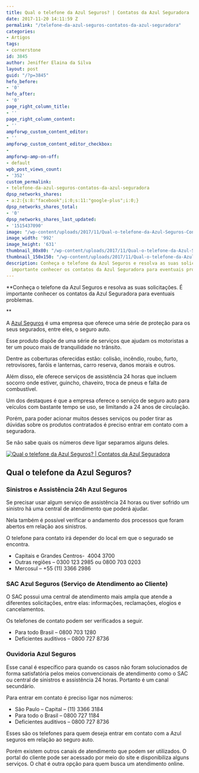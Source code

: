 ```yaml
---
title: Qual o telefone da Azul Seguros? | Contatos da Azul Seguradora
date: 2017-11-20 14:11:59 Z
permalink: "/telefone-da-azul-seguros-contatos-da-azul-seguradora"
categories:
- Artigos
tags:
- cornerstone
id: 3845
author: Jeniffer Elaina da Silva
layout: post
guid: "/?p=3845"
hefo_before:
- '0'
hefo_after:
- '0'
page_right_column_title:
- ''
page_right_column_content:
- ''
ampforwp_custom_content_editor:
- ''
ampforwp_custom_content_editor_checkbox:
- 
ampforwp-amp-on-off:
- default
wpb_post_views_count:
- '352'
custom_permalink:
- telefone-da-azul-seguros-contatos-da-azul-seguradora
dpsp_networks_shares:
- a:2:{s:8:"facebook";i:0;s:11:"google-plus";i:0;}
dpsp_networks_shares_total:
- '0'
dpsp_networks_shares_last_updated:
- '1515437090'
image: "/wp-content/uploads/2017/11/Qual-o-telefone-da-Azul-Seguros-Contatos-da-Azul-Seguradora.jpg"
image_width: '992'
image_height: '631'
thumbnail_80x80: "/wp-content/uploads/2017/11/Qual-o-telefone-da-Azul-Seguros-Contatos-da-Azul-Seguradora-80x80.jpg"
thumbnail_150x150: "/wp-content/uploads/2017/11/Qual-o-telefone-da-Azul-Seguros-Contatos-da-Azul-Seguradora-150x150.jpg"
description: Conheça o telefone da Azul Seguros e resolva as suas solicitações. É
  importante conhecer os contatos da Azul Seguradora para eventuais problemas.
---
```


**Conheça o telefone da Azul Seguros e resolva as suas solicitações. É importante conhecer os contatos da Azul Seguradora para eventuais problemas.
  
** 

A <a href="/azul-seguros-auto" target="_blank" rel="noopener">Azul Seguros</a> é uma empresa que oferece uma série de proteção para os seus segurados, entre eles, o seguro auto.

Esse produto dispõe de uma série de serviços que ajudam os motoristas a ter um pouco mais de tranquilidade no trânsito.

Dentre as coberturas oferecidas estão: colisão, incêndio, roubo, furto, retrovisores, faróis e lanternas, carro reserva, danos morais e outros.

Além disso, ele oferece serviços de assistência 24 horas que incluem socorro onde estiver, guincho, chaveiro, troca de pneus e falta de combustível.

Um dos destaques é que a empresa oferece o serviço de seguro auto para veículos com bastante tempo se uso, se limitando a 24 anos de circulação.

Porém, para poder acionar muitos desses serviços ou poder tirar as dúvidas sobre os produtos contratados é preciso entrar em contato com a seguradora.

Se não sabe quais os números deve ligar separamos alguns deles.

[<img class="aligncenter wp-image-3847 size-full" title="Qual o telefone da Azul Seguros? | Contatos da Azul Seguradora" src="/wp-content/uploads/2017/11/Qual-o-telefone-da-Azul-Seguros-Contatos-da-Azul-Seguradora.jpg" alt="Qual o telefone da Azul Seguros? | Contatos da Azul Seguradora" width="992" height="631" srcset="/wp-content/uploads/2017/11/Qual-o-telefone-da-Azul-Seguros-Contatos-da-Azul-Seguradora.jpg 992w, /wp-content/uploads/2017/11/Qual-o-telefone-da-Azul-Seguros-Contatos-da-Azul-Seguradora-250x159.jpg 250w, /wp-content/uploads/2017/11/Qual-o-telefone-da-Azul-Seguros-Contatos-da-Azul-Seguradora-768x489.jpg 768w, /wp-content/uploads/2017/11/Qual-o-telefone-da-Azul-Seguros-Contatos-da-Azul-Seguradora-700x445.jpg 700w, /wp-content/uploads/2017/11/Qual-o-telefone-da-Azul-Seguros-Contatos-da-Azul-Seguradora-120x76.jpg 120w" sizes="(max-width: 992px) 100vw, 992px" />](/wp-content/uploads/2017/11/Qual-o-telefone-da-Azul-Seguros-Contatos-da-Azul-Seguradora.jpg)

## Qual o telefone da Azul Seguros?

### Sinistros e Assistência 24h Azul Seguros

Se precisar usar algum serviço de assistência 24 horas ou tiver sofrido um sinistro há uma central de atendimento que poderá ajudar.

Nela também é possível verificar o andamento dos processos que foram abertos em relação aos sinistros.

O telefone para contato irá depender do local em que o segurado se encontra.

  * Capitais e Grandes Centros-  4004 3700
  * Outras regiões &#8211; 0300 123 2985 ou 0800 703 0203
  * Mercosul &#8211; +55 (11) 3366 2986

### SAC Azul Seguros (Serviço de Atendimento ao Cliente)

O SAC possui uma central de atendimento mais ampla que atende a diferentes solicitações, entre elas: informações, reclamações, elogios e cancelamentos.

Os telefones de contato podem ser verificados a seguir.

  * Para todo Brasil &#8211; 0800 703 1280
  * Deficientes auditivos &#8211; 0800 727 8736

### Ouvidoria Azul Seguros

Esse canal é específico para quando os casos não foram solucionados de forma satisfatória pelos meios convencionais de atendimento como o SAC ou central de sinistros e assistência 24 horas. Portanto é um canal secundário.

Para entrar em contato é preciso ligar nos números:

  * São Paulo – Capital &#8211; (11) 3366 3184
  * Para todo o Brasil &#8211; 0800 727 1184
  * Deficientes auditivos &#8211; 0800 727 8736

Esses são os telefones para quem deseja entrar em contato com a Azul seguros em relação ao seguro auto.

Porém existem outros canais de atendimento que podem ser utilizados. O portal do cliente pode ser acessado por meio do site e disponibiliza alguns serviços. O chat é outra opção para quem busca um atendimento online.